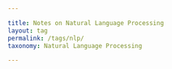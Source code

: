 ```yaml
---

title: Notes on Natural Language Processing
layout: tag
permalink: /tags/nlp/
taxonomy: Natural Language Processing

---
```

